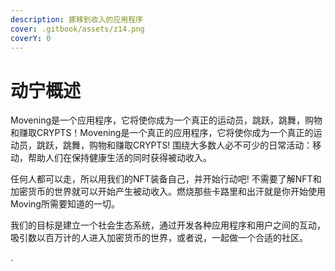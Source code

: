 ```yaml
---
description: 挪移到收入的应用程序
cover: .gitbook/assets/z14.png
coverY: 0
---
```


# 动宁概述

Movening是一个应用程序，它将使你成为一个真正的运动员，跳跃，跳舞，购物和赚取CRYPTS！Movening是一个真正的应用程序，它将使你成为一个真正的运动员，跳跃，跳舞，购物和赚取CRYPTS! 围绕大多数人必不可少的日常活动：移动，帮助人们在保持健康生活的同时获得被动收入。

任何人都可以走，所以用我们的NFT装备自己，并开始行动吧! 不需要了解NFT和加密货币的世界就可以开始产生被动收入。燃烧那些卡路里和出汗就是你开始使用Moving所需要知道的一切。

我们的目标是建立一个社会生态系统，通过开发各种应用程序和用户之间的互动，吸引数以百万计的人进入加密货币的世界，或者说，一起做一个合适的社区。

.

